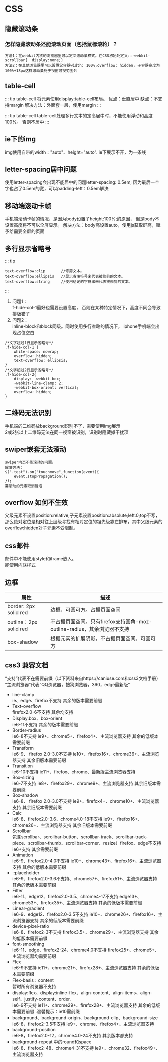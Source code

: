 # CSS
## 隐藏滚动条
### 怎样隐藏滚动条还能滚动页面（包括鼠标滚轮）？
```
方法1：在webkit内核的浏览器里可以定义滚动条样式。在CSS初始处定义::-webkit-scrollbar{  display:none;}  
方法2：在其他浏览器里可以设置父容器width: 100%;overflow: hidden; 子容器宽度为100%+18px这样滚动条处于视窗可视范围外
```

## table-cell
::: tip table-cell
将元素使用display:table-cell布局。
优点：垂直居中
缺点：不支持margin
解决方法：外面套一层，使用margin
:::

::: tip table-cell
table-cell处理多行文本的定高居中时，不能使用浮动和高度100%。
否则不居中
:::

## ie下的img
img使用自带的width："auto"、height="auto".
ie下展示不开，为一条线

## letter-spacing居中问题
使用letter-spacing会出现不能居中的问题letter-spacing: 0.5em;
因为最后一个字也占了0.5em的宽，可以padding-left：0.5em解决

## 移动端滚动卡帧
手机端滚动卡帧的情况，是因为body设置了height:100%;的原因，
但是body不设置高度将不可以全屏显示。
解决方法：body高设置auto，使用js获取屏高，赋予给需要全屏的页面

## 多行显示省略号
::: tip 
```
text-overflow:clip       //修剪文本。
text-overflow:ellipsis   //显示省略符号来代表被修剪的文本。
text-overflow:string     //使用给定的字符串来代表被修剪的文本。
```
:::
1. 问题1：  
f-hide-col-1最好也需要设置高度，
否则在某种特定情况下，高度不同会导致排版错了
2. 问题2：  
inline-block和block同级。同时使用多行省略的情况下，
iphone手机端会出现占位空白
```
/*文字超过1行显示省略号*/
.f-hide-col-1 {
    white-space: nowrap;
    overflow: hidden;
    text-overflow: ellipsis;
}
/*文字超过2行显示省略号*/
.f-hide-col-2{
    display: -webkit-box;
    -webkit-line-clamp: 2;
    -webkit-box-orient: vertical;
    overflow: hidden;
}
```

## 二维码无法识别
手机端的二维码放background识别不了，需要使用img展示  
2或2张以上二维码无法在同一视窗被识别，识别时隐藏掉干扰项

## swiper嵌套无法滚动
```
swiper内页不能滚动的问题。
解决方法：
$(".test").on("touchmove",function(event){
    event.stopPropagation();
});
需滚动的元素取消冒泡

```

## overflow 如何不生效
父级元素不设置position:relative;子元素设置position:absolute;left:0;top不写，  
那么绝对定位是相对往上层级寻找有相对定位的祖先级靠左排布，其中父级元素的overflow:hidden对子元素不受限制。

## css邮件
邮件中不能使用style和iframe嵌入。  
能使用内联样式

## 边框
属性|描述
---|---
border: 2px solid red  |边框，可圆可方。占据页面空间  
outline：2px solid red|不占据页面空间。只有firefox支持圆角-moz-outline-radius，其余浏览器不支持  
box-shadow|根据元素的扩展阴影，不占据页面空间。可圆可方  

## css3 兼容文档
“支持”代表不在需要前缀（以下资料来自https://caniuse.com和css3文档手册）
“主流浏览器”代表“QQ浏览器，搜狗浏览器，360，edge最新版”
* line-clamp  
ie、edge、firefox不支持    其余的版本需要前缀
* Text-overflow  
firefox2.0-6不支持 其余均支持
* Display:box、box-orient   
ie6-11不支持  其余的版本需要前缀
* Border-radius  
 ie6-8不支持  ie9+、chrome5+、firefox4+、主流浏览器支持  其余的低版本需要前缀
* Transform   
ie6-9、 firefox 2.0-3.0不支持  ie10+、firefox16+、chrome36+、主流浏览器支持  其余旧版本需要前缀
* Transition  
ie6-10不支持  ie11+、firefox、chrome、最新版主流浏览器支持
* Box-sizing  
 ie6-7不支持  ie8+、firefox29+、chrome9+、主流浏览器支持  其余旧版本需要前缀
* Box-shadow  
ie6-8、 firefox 2.0-3.0不支持  ie9+、firefox4+、chrome10+、主流浏览器支持  其余旧版本需要前缀
* Calc  
ie6-8、firefox2.0-3.6、chrome4.0-18不支持  ie9+、firefox16+、chrome26+、主流浏览器支持  其余旧版本需要前缀
* Scrollbar  
包含scrollbar、scrollbar-button、scrollbar-track、scrollbar-track-piece、scrollbar-thumb、scrollbar-corner、resize）firefox、edge不支持  ie6+支持  其余需要前缀
* Animation  
ie6-9、firefox2.0-4.0不支持  ie10+、chrome43+、firefox16+、主流浏览器支持  其余的低版本需要前缀 
* ::placeholder  
ie6-9、firefox2.0-3.6不支持、chrome57+、firefox51+、主流浏览器支持  其余的低版本需要前缀
* Filter  
 ie6-11、edge12、firefox2.0-3.5、chrome4-17不支持 edge13+、 chrome53+、firefox35+、主流浏览器支持  其余的低版本需要前缀
* Linear-gradient  
ie6-9、edge12、firefox2.0-3.5不支持  ie10+、chrome26+、firefox16+、主流浏览器支持  其余的低版本需要前缀 
* device-pixel-ratio  
ie6-8、firefox2-3不支持  firefox3.5+、chrome29+、主流浏览器支持  其余的低版本需要前缀
* font-smoothing  
ie6-11、edge、firefox2-24、chrome4.0不支持   firefox25+、chrome5+、主流浏览器均需要前缀
* Flex  
ie6-9不支持  ie11+、chrome21+、firefox28+、主流浏览器支持  其余的低版本需要前缀
* Flex-basis：content  
暂时所有浏览器不支持
* display:flex、display:inline-flex、align-content、align-items、align-self、justify-content、order.   
ie6-9不支持  ie11+、chrome29+、firefox28+、主流浏览器支持  其余的低版本需要前缀 .温馨提示：ie10需前缀
* background、background-origin、background-clip、background-size  
ie6-8，firefox2-3.5不支持  ie9+、chrome、firefox4+、主流浏览器支持
* background-position  
ie6-8，firefox2.0-12，chrome4.0-24不支持  其余版本都支持
* background-repeat 中的round和space  
 ie6-8、firefox2-48、chrome4-31不支持 ie9+、chrome32、firefox49+、主流浏览器支持 